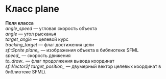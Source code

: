 # Класс plane

**Поля класса**\
*angle_speed* — угловая скорость объекта\
*angle* — угол рысканья\
*target_angle* — целевой курс\
*tracking_target* — флаг достижения цели\
*sf::Sprite plane_* — изображения объекта в библиотеке SFML\
*speed_* — скорость движения\
*to_draw_* — флаг продолжения вывода координат\
*sf::Vector2f target_position_* — двумерный вектор целевых координат в библиотеке SFML\
